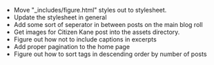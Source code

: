 * Move "_includes/figure.html" styles out to stylesheet. 
* Update the stylesheet in general
* Add some sort of seperator in between posts on the main blog roll
* Get images for Citizen Kane post into the assets directory. 
* Figure out how not to include captions in excerpts
* Add proper pagination to the home page
* Figure out how to sort tags in descending order by number of posts
